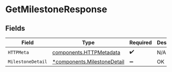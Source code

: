 # GetMilestoneResponse


## Fields

| Field                                                                     | Type                                                                      | Required                                                                  | Description                                                               |
| ------------------------------------------------------------------------- | ------------------------------------------------------------------------- | ------------------------------------------------------------------------- | ------------------------------------------------------------------------- |
| `HTTPMeta`                                                                | [components.HTTPMetadata](../../models/components/httpmetadata.md)        | :heavy_check_mark:                                                        | N/A                                                                       |
| `MilestoneDetail`                                                         | [*components.MilestoneDetail](../../models/components/milestonedetail.md) | :heavy_minus_sign:                                                        | OK                                                                        |